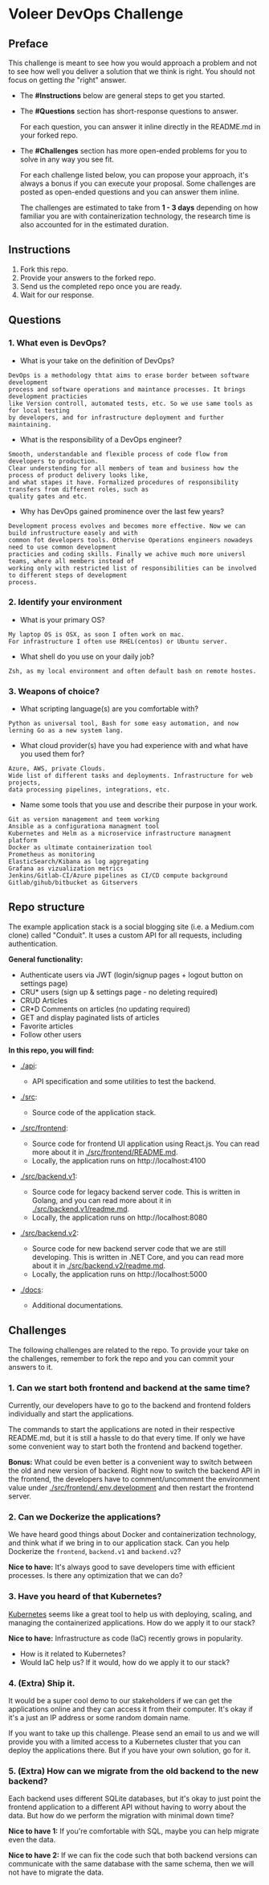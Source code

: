 # Voleer DevOps Challenge

## Preface

This challenge is meant to see how you would approach a problem and not to see
how well you deliver a solution that we think is right. You should not focus on
getting _the_ "right" answer.

- The **#Instructions** below are general steps to get you started.

- The **#Questions** section has short-response questions to answer.

  For each question, you can answer it inline directly in the README.md in your forked repo.

- The **#Challenges** section has more open-ended problems for you to solve in
  any way you see fit.

  For each challenge listed below, you can propose your approach, it's always a
  bonus if you can execute your proposal. Some challenges are posted as open-ended
  questions and you can answer them inline.

  The challenges are estimated to take from **1 - 3 days** depending on how familiar
  you are with containerization technology, the research time is also accounted for in the
  estimated duration.

## Instructions

1. Fork this repo.
2. Provide your answers to the forked repo.
3. Send us the completed repo once you are ready.
4. Wait for our response.

## Questions

### 1. What even is DevOps?

- What is your take on the definition of DevOps?

```
DevOps is a methodology thtat aims to erase border between software development 
process and software operations and maintance processes. It brings development practicies
like Version controll, automated tests, etc. So we use same tools as for local testing
by developers, and for infrastructure deployment and further maintaining.
```


- What is the responsibility of a DevOps engineer?

```
Smooth, understandable and flexible process of code flow from developers to production. 
Clear understending for all members of team and business how the process of product delivery looks like, 
and what stapes it have. Formalized procedures of responsibility transfers from different roles, such as
quality gates and etc.
```


- Why has DevOps gained prominence over the last few years?

```
Development process evolves and becomes more effective. Now we can build infrustructure easely and with
common fot developers tools. Othervise Operations engineers nowadeys need to use common development
practicies and coding skills. Finally we achive much more universl teams, where all members instead of
working only with restricted list of responsibilities can be involved to different steps of development
process.
```


### 2. Identify your environment

- What is your primary OS?

```
My laptop OS is OSX, as soon I often work on mac. 
For infrastructure I often use RHEL(centos) or Ubuntu server.
```

- What shell do you use on your daily job?

```
Zsh, as my local environment and often default bash on remote hostes.
```

### 3. Weapons of choice?

- What scripting language(s) are you comfortable with?

```
Python as universal tool, Bash for some easy automation, and now lerning Go as a new system lang.
```


- What cloud provider(s) have you had experience with and what have you used them for?

```
Azure, AWS, private Clouds.
Wide list of different tasks and deployments. Infrastructure for web projects,
data processing pipelines, integrations, etc.
```


- Name some tools that you use and describe their purpose in your work.

```
Git as version management and teem working
Ansible as a configurationa managment tool
Kubernetes and Helm as a microservice infrastructure managment platform
Docker as ultimate containerization tool
Prometheus as monitoring
ElasticSearch/Kibana as log aggregating
Grafana as vizualization metrics
Jenkins/Gitlab-CI/Azure pipelines as CI/CD compute background
Gitlab/gihub/bitbucket as Gitservers
```


## Repo structure

The example application stack is a social blogging site (i.e. a Medium.com clone) called "Conduit". It uses a custom API for all requests, including authentication.

**General functionality:**

- Authenticate users via JWT (login/signup pages + logout button on settings page)
- CRU\* users (sign up & settings page - no deleting required)
- CRUD Articles
- CR\*D Comments on articles (no updating required)
- GET and display paginated lists of articles
- Favorite articles
- Follow other users

**In this repo, you will find:**

- [./api](./api):

  - API specification and some utilities to test the backend.

- [./src](./src):

  - Source code of the application stack.

- [./src/frontend](./src/frontend):

  - Source code for frontend UI application using React.js. You can read more about it in [./src/frontend/README.md](./src/frontend/README.md).
  - Locally, the application runs on http://localhost:4100

- [./src/backend.v1](./src/backend.v1):

  - Source code for legacy backend server code. This is written in Golang, and you can read more about it in [./src/backend.v1/readme.md](./src/backend.v1/readme.md).
  - Locally, the application runs on http://localhost:8080

- [./src/backend.v2](./src/backend.v2):

  - Source code for new backend server code that we are still developing. This is written in .NET Core, and you can read more about it in [./src/backend.v2/readme.md](./src/backend.v2/readme.md).
  - Locally, the application runs on http://localhost:5000

- [./docs](./docs):
  - Additional documentations.

## Challenges

The following challenges are related to the repo. To provide your take on the
challenges, remember to fork the repo and you can commit your answers to it.

### 1. Can we start both frontend and backend at the same time?

Currently, our developers have to go to the backend and frontend folders individually and start the applications.

The commands to start the applications are noted in their respective README.md, but it is still a hassle to do that every time. If only we have some convenient way to start both the frontend and backend together.

**Bonus:** What could be even better is a convenient way to switch between the old and new
version of backend. Right now to switch the backend API in the frontend, the developers have
to comment/uncomment the environment value under [./src/frontend/.env.development](./src/frontend/.env.development) and then restart the frontend server.

### 2. Can we Dockerize the applications?

We have heard good things about Docker and containerization technology, and think what if
we bring in to our application stack. Can you help Dockerize the `frontend`, `backend.v1` and `backend.v2`?

**Nice to have:** It's always good to save developers time with efficient processes. Is there any optimization that we can do?

### 3. Have you heard of that Kubernetes?

[Kubernetes](https://kubernetes.io/) seems like a great tool to help us with deploying, scaling, and managing the containerized applications. How do we apply it to our stack?

**Nice to have:** Infrastructure as code (IaC) recently grows in popularity.

- How is it related to Kubernetes?
- Would IaC help us? If it would, how do we apply it to our stack?

### 4. (Extra) Ship it.

It would be a super cool demo to our stakeholders if we can get the applications online and they can access it from their computer. It's okay if it's a just an IP address or some random domain name.

If you want to take up this challenge. Please send an email to us and we will provide you
with a limited access to a Kubernetes cluster that you can deploy the applications there. But if you have your own solution, go for it.

### 5. (Extra) How can we migrate from the old backend to the new backend?

Each backend uses different SQLite databases, but it's okay to just point the frontend
application to a different API without having to worry about the data. But how do we perform
the migration with minimal down time?

**Nice to have 1:** If you're comfortable with SQL, maybe you can help migrate even the data.

**Nice to have 2:** If we can fix the code such that both backend versions can communicate with
the same database with the same schema, then we will not have to migrate the data.

